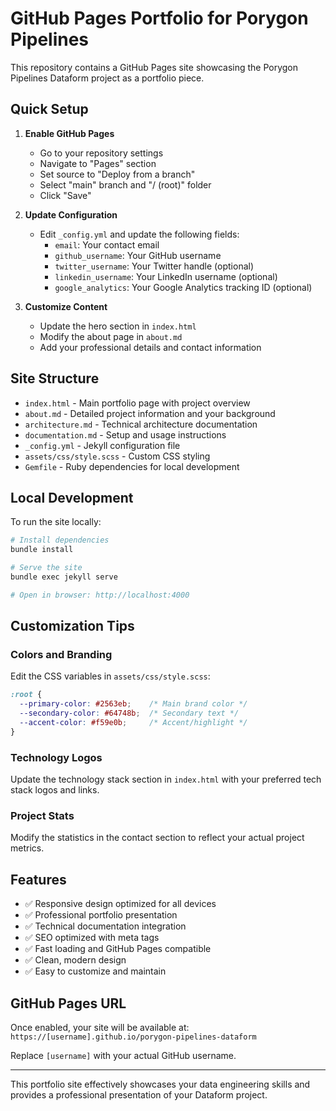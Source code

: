 # GitHub Pages Portfolio for Porygon Pipelines

This repository contains a GitHub Pages site showcasing the Porygon Pipelines Dataform project as a portfolio piece.

## Quick Setup

1. **Enable GitHub Pages**
   - Go to your repository settings
   - Navigate to "Pages" section
   - Set source to "Deploy from a branch"
   - Select "main" branch and "/ (root)" folder
   - Click "Save"

2. **Update Configuration**
   - Edit `_config.yml` and update the following fields:
     - `email`: Your contact email
     - `github_username`: Your GitHub username
     - `twitter_username`: Your Twitter handle (optional)
     - `linkedin_username`: Your LinkedIn username (optional)
     - `google_analytics`: Your Google Analytics tracking ID (optional)

3. **Customize Content**
   - Update the hero section in `index.html`
   - Modify the about page in `about.md`
   - Add your professional details and contact information

## Site Structure

- `index.html` - Main portfolio page with project overview
- `about.md` - Detailed project information and your background
- `architecture.md` - Technical architecture documentation
- `documentation.md` - Setup and usage instructions
- `_config.yml` - Jekyll configuration file
- `assets/css/style.scss` - Custom CSS styling
- `Gemfile` - Ruby dependencies for local development

## Local Development

To run the site locally:

```bash
# Install dependencies
bundle install

# Serve the site
bundle exec jekyll serve

# Open in browser: http://localhost:4000
```

## Customization Tips

### Colors and Branding
Edit the CSS variables in `assets/css/style.scss`:
```scss
:root {
  --primary-color: #2563eb;    /* Main brand color */
  --secondary-color: #64748b;  /* Secondary text */
  --accent-color: #f59e0b;     /* Accent/highlight */
}
```

### Technology Logos
Update the technology stack section in `index.html` with your preferred tech stack logos and links.

### Project Stats
Modify the statistics in the contact section to reflect your actual project metrics.

## Features

- ✅ Responsive design optimized for all devices
- ✅ Professional portfolio presentation
- ✅ Technical documentation integration
- ✅ SEO optimized with meta tags
- ✅ Fast loading and GitHub Pages compatible
- ✅ Clean, modern design
- ✅ Easy to customize and maintain

## GitHub Pages URL

Once enabled, your site will be available at:
`https://[username].github.io/porygon-pipelines-dataform`

Replace `[username]` with your actual GitHub username.

---

This portfolio site effectively showcases your data engineering skills and provides a professional presentation of your Dataform project.
